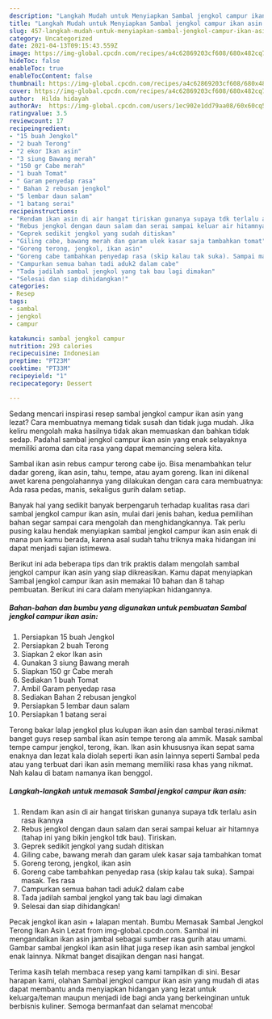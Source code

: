 ```yaml
---
description: "Langkah Mudah untuk Menyiapkan Sambal jengkol campur ikan asin yang Bikin Ngiler"
title: "Langkah Mudah untuk Menyiapkan Sambal jengkol campur ikan asin yang Bikin Ngiler"
slug: 457-langkah-mudah-untuk-menyiapkan-sambal-jengkol-campur-ikan-asin-yang-bikin-ngiler
category: Uncategorized
date: 2021-04-13T09:15:43.559Z
image: https://img-global.cpcdn.com/recipes/a4c62869203cf608/680x482cq70/sambal-jengkol-campur-ikan-asin-foto-resep-utama.jpg
hideToc: false
enableToc: true
enableTocContent: false
thumbnail: https://img-global.cpcdn.com/recipes/a4c62869203cf608/680x482cq70/sambal-jengkol-campur-ikan-asin-foto-resep-utama.jpg
cover: https://img-global.cpcdn.com/recipes/a4c62869203cf608/680x482cq70/sambal-jengkol-campur-ikan-asin-foto-resep-utama.jpg
author:  Hilda hidayah
authorAv:  https://img-global.cpcdn.com/users/1ec902e1dd79aa08/60x60cq50/avatar.jpg
ratingvalue: 3.5
reviewcount: 17
recipeingredient:
- "15 buah Jengkol"
- "2 buah Terong"
- "2 ekor Ikan asin"
- "3 siung Bawang merah"
- "150 gr Cabe merah"
- "1 buah Tomat"
- " Garam penyedap rasa"
- " Bahan 2 rebusan jengkol"
- "5 lembar daun salam"
- "1 batang serai"
recipeinstructions:
- "Rendam ikan asin di air hangat tiriskan gunanya supaya tdk terlalu asin rasa ikannya"
- "Rebus jengkol dengan daun salam dan serai sampai keluar air hitamnya (tahap ini yang bikin jengkol tdk bau). Tiriskan."
- "Geprek sedikit jengkol yang sudah ditiskan"
- "Giling cabe, bawang merah dan garam ulek kasar saja tambahkan tomat"
- "Goreng terong, jengkol, ikan asin"
- "Goreng cabe tambahkan penyedap rasa (skip kalau tak suka). Sampai masak. Tes rasa"
- "Campurkan semua bahan tadi aduk2 dalam cabe"
- "Tada jadilah sambal jengkol yang tak bau lagi dimakan"
- "Selesai dan siap dihidangkan!"
categories:
- Resep
tags:
- sambal
- jengkol
- campur

katakunci: sambal jengkol campur 
nutrition: 293 calories
recipecuisine: Indonesian
preptime: "PT23M"
cooktime: "PT33M"
recipeyield: "1"
recipecategory: Dessert

---
```



Sedang mencari inspirasi resep sambal jengkol campur ikan asin yang lezat? Cara membuatnya memang tidak susah dan tidak juga mudah. Jika keliru mengolah maka hasilnya tidak akan memuaskan dan bahkan tidak sedap. Padahal sambal jengkol campur ikan asin yang enak selayaknya memiliki aroma dan cita rasa yang dapat memancing selera kita.


Sambal ikan asin rebus campur terong cabe ijo. Bisa menambahkan telur dadar goreng, ikan asin, tahu, tempe, atau ayam goreng. Ikan ini dikenal awet karena pengolahannya yang dilakukan dengan cara cara membuatnya: Ada rasa pedas, manis, sekaligus gurih dalam setiap.

Banyak hal yang sedikit banyak berpengaruh terhadap kualitas rasa dari sambal jengkol campur ikan asin, mulai dari jenis bahan, kedua pemilihan bahan segar sampai cara mengolah dan menghidangkannya. Tak perlu pusing kalau hendak menyiapkan sambal jengkol campur ikan asin enak di mana pun kamu berada, karena asal sudah tahu triknya maka hidangan ini dapat menjadi sajian istimewa.


Berikut ini ada beberapa tips dan trik praktis dalam mengolah sambal jengkol campur ikan asin yang siap dikreasikan. Kamu dapat menyiapkan Sambal jengkol campur ikan asin memakai 10 bahan dan 8 tahap pembuatan. Berikut ini cara dalam menyiapkan hidangannya.

<!--inarticleads1-->

##### Bahan-bahan dan bumbu yang digunakan untuk pembuatan Sambal jengkol campur ikan asin:

1. Persiapkan 15 buah Jengkol
1. Persiapkan 2 buah Terong
1. Siapkan 2 ekor Ikan asin
1. Gunakan 3 siung Bawang merah
1. Siapkan 150 gr Cabe merah
1. Sediakan 1 buah Tomat
1. Ambil  Garam penyedap rasa
1. Sediakan  Bahan 2 rebusan jengkol
1. Persiapkan 5 lembar daun salam
1. Persiapkan 1 batang serai


Terong bakar lalap jengkol plus kulupan ikan asin dan sambal terasi.nikmat banget guys resep sambal ikan asin tempe terong ala ammik. Masak sambal tempe campur jengkol, terong, ikan. Ikan asin khususnya ikan sepat sama enaknya dan lezat kala diolah seperti ikan asin lainnya seperti Sambal peda atau yang terbuat dari ikan asin memang memiliki rasa khas yang nikmat. Nah kalau di batam namanya ikan benggol. 

<!--inarticleads2-->

##### Langkah-langkah untuk memasak Sambal jengkol campur ikan asin:

1. Rendam ikan asin di air hangat tiriskan gunanya supaya tdk terlalu asin rasa ikannya
1. Rebus jengkol dengan daun salam dan serai sampai keluar air hitamnya (tahap ini yang bikin jengkol tdk bau). Tiriskan.
1. Geprek sedikit jengkol yang sudah ditiskan
1. Giling cabe, bawang merah dan garam ulek kasar saja tambahkan tomat
1. Goreng terong, jengkol, ikan asin
1. Goreng cabe tambahkan penyedap rasa (skip kalau tak suka). Sampai masak. Tes rasa
1. Campurkan semua bahan tadi aduk2 dalam cabe
1. Tada jadilah sambal jengkol yang tak bau lagi dimakan
1. Selesai dan siap dihidangkan!

Pecak jengkol ikan asin + lalapan mentah. Bumbu Memasak Sambal Jengkol Terong Ikan Asin Lezat from img-global.cpcdn.com. Sambal ini mengandalkan ikan asin jambal sebagai sumber rasa gurih atau umami. Gambar sambal jengkol ikan asin lihat juga resep ikan asin sambal jengkol enak lainnya. Nikmat banget disajikan dengan nasi hangat. 

Terima kasih telah membaca resep yang kami tampilkan di sini. Besar harapan kami, olahan Sambal jengkol campur ikan asin yang mudah di atas dapat membantu anda menyiapkan hidangan yang lezat untuk keluarga/teman maupun menjadi ide bagi anda yang berkeinginan untuk berbisnis kuliner. Semoga bermanfaat dan selamat mencoba!
